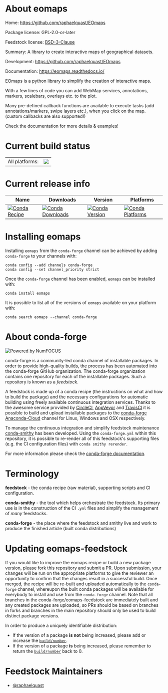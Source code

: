 About eomaps
============

Home: https://github.com/raphaelquast/EOmaps

Package license: GPL-2.0-or-later

Feedstock license: [BSD-3-Clause](https://github.com/conda-forge/eomaps-feedstock/blob/main/LICENSE.txt)

Summary: A library to create interactive maps of geographical datasets.

Development: https://github.com/raphaelquast/EOmaps

Documentation: https://eomaps.readthedocs.io/

EOmaps is a python library to simplify the creation of interactive maps.

With a few lines of code you can add WebMap services, annotations, markers,
scalebars, overlays etc. to the plot.

Many pre-defined callback functions are available to execute tasks
(add annotations/markers, swipe layers etc.), when you click on the map.
(custom callbacks are also supported!)

Check the documentation for more details & examples!


Current build status
====================


<table><tr><td>All platforms:</td>
    <td>
      <a href="https://dev.azure.com/conda-forge/feedstock-builds/_build/latest?definitionId=14778&branchName=main">
        <img src="https://dev.azure.com/conda-forge/feedstock-builds/_apis/build/status/eomaps-feedstock?branchName=main">
      </a>
    </td>
  </tr>
</table>

Current release info
====================

| Name | Downloads | Version | Platforms |
| --- | --- | --- | --- |
| [![Conda Recipe](https://img.shields.io/badge/recipe-eomaps-green.svg)](https://anaconda.org/conda-forge/eomaps) | [![Conda Downloads](https://img.shields.io/conda/dn/conda-forge/eomaps.svg)](https://anaconda.org/conda-forge/eomaps) | [![Conda Version](https://img.shields.io/conda/vn/conda-forge/eomaps.svg)](https://anaconda.org/conda-forge/eomaps) | [![Conda Platforms](https://img.shields.io/conda/pn/conda-forge/eomaps.svg)](https://anaconda.org/conda-forge/eomaps) |

Installing eomaps
=================

Installing `eomaps` from the `conda-forge` channel can be achieved by adding `conda-forge` to your channels with:

```
conda config --add channels conda-forge
conda config --set channel_priority strict
```

Once the `conda-forge` channel has been enabled, `eomaps` can be installed with:

```
conda install eomaps
```

It is possible to list all of the versions of `eomaps` available on your platform with:

```
conda search eomaps --channel conda-forge
```


About conda-forge
=================

[![Powered by
NumFOCUS](https://img.shields.io/badge/powered%20by-NumFOCUS-orange.svg?style=flat&colorA=E1523D&colorB=007D8A)](https://numfocus.org)

conda-forge is a community-led conda channel of installable packages.
In order to provide high-quality builds, the process has been automated into the
conda-forge GitHub organization. The conda-forge organization contains one repository
for each of the installable packages. Such a repository is known as a *feedstock*.

A feedstock is made up of a conda recipe (the instructions on what and how to build
the package) and the necessary configurations for automatic building using freely
available continuous integration services. Thanks to the awesome service provided by
[CircleCI](https://circleci.com/), [AppVeyor](https://www.appveyor.com/)
and [TravisCI](https://travis-ci.com/) it is possible to build and upload installable
packages to the [conda-forge](https://anaconda.org/conda-forge)
[Anaconda-Cloud](https://anaconda.org/) channel for Linux, Windows and OSX respectively.

To manage the continuous integration and simplify feedstock maintenance
[conda-smithy](https://github.com/conda-forge/conda-smithy) has been developed.
Using the ``conda-forge.yml`` within this repository, it is possible to re-render all of
this feedstock's supporting files (e.g. the CI configuration files) with ``conda smithy rerender``.

For more information please check the [conda-forge documentation](https://conda-forge.org/docs/).

Terminology
===========

**feedstock** - the conda recipe (raw material), supporting scripts and CI configuration.

**conda-smithy** - the tool which helps orchestrate the feedstock.
                   Its primary use is in the construction of the CI ``.yml`` files
                   and simplify the management of *many* feedstocks.

**conda-forge** - the place where the feedstock and smithy live and work to
                  produce the finished article (built conda distributions)


Updating eomaps-feedstock
=========================

If you would like to improve the eomaps recipe or build a new
package version, please fork this repository and submit a PR. Upon submission,
your changes will be run on the appropriate platforms to give the reviewer an
opportunity to confirm that the changes result in a successful build. Once
merged, the recipe will be re-built and uploaded automatically to the
`conda-forge` channel, whereupon the built conda packages will be available for
everybody to install and use from the `conda-forge` channel.
Note that all branches in the conda-forge/eomaps-feedstock are
immediately built and any created packages are uploaded, so PRs should be based
on branches in forks and branches in the main repository should only be used to
build distinct package versions.

In order to produce a uniquely identifiable distribution:
 * If the version of a package **is not** being increased, please add or increase
   the [``build/number``](https://docs.conda.io/projects/conda-build/en/latest/resources/define-metadata.html#build-number-and-string).
 * If the version of a package **is** being increased, please remember to return
   the [``build/number``](https://docs.conda.io/projects/conda-build/en/latest/resources/define-metadata.html#build-number-and-string)
   back to 0.

Feedstock Maintainers
=====================

* [@raphaelquast](https://github.com/raphaelquast/)

